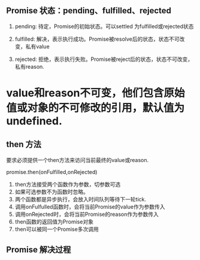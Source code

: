 ## Promise 状态：pending、fulfilled、rejected  

1. pending: 待定，Promise的初始状态。可以settled 为fulfilled或rejected状态  

2. fulfilled: 解决，表示执行成功。Promise被resolve后的状态，状态不可改变，私有value  

3. rejected: 拒绝，表示执行失败。Promise被reject后的状态，状态不可改变，私有reason.  

# value和reason不可变，他们包含原始值或对象的不可修改的引用，默认值为undefined.  


## then 方法

要求必须提供一个then方法来访问当前最终的value或reason.  

promise.then(onFulfilled,onRejected)  
  1. then方法接受两个函数作为参数，切参数可选  
  2. 如果可选参数不为函数时忽略。  
  3. 两个函数都是异步执行，会放入时间队列等待下一轮tick.  
  4. 调用onFulfulled函数时，会将当前Promise的value作为参数传入  
  5. 调用onRejected时，会将当前Promise的reason作为参数传入  
  6. then函数的返回值为Promise对象  
  7. then可以被同一个Promise多次调用  


## Promise 解决过程



